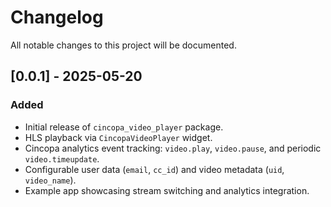 # Changelog

All notable changes to this project will be documented.

## [0.0.1] - 2025-05-20

### Added
- Initial release of `cincopa_video_player` package.
- HLS playback via `CincopaVideoPlayer` widget.
- Cincopa analytics event tracking: `video.play`, `video.pause`, and periodic `video.timeupdate`.
- Configurable user data (`email`, `cc_id`) and video metadata (`uid`, `video_name`).
- Example app showcasing stream switching and analytics integration.

